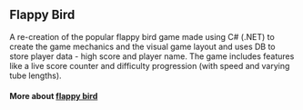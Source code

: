 ## Flappy Bird

<p>A re-creation of the popular flappy bird game made using C# (.NET) to create the game mechanics and the visual game layout and uses DB to store player data - high score and player name. The game includes features like a live score counter and difficulty progression (with speed and varying tube lengths). </p>

#### More about [flappy bird](https://en.wikipedia.org/wiki/Flappy_Bird)
